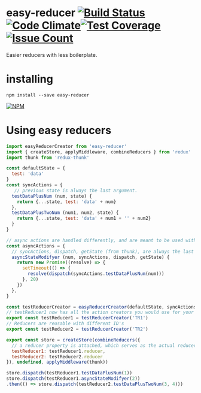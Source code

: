 # easy-reducer [![Build Status](https://travis-ci.org/ericwooley/easy-reducer.svg?branch=master)](https://travis-ci.org/ericwooley/easy-reducer)[![Code Climate](https://codeclimate.com/github/ericwooley/easy-reducer/badges/gpa.svg)](https://codeclimate.com/github/ericwooley/easy-reducer)[![Test Coverage](https://codeclimate.com/github/ericwooley/easy-reducer/badges/coverage.svg)](https://codeclimate.com/github/ericwooley/easy-reducer/coverage)[![Issue Count](https://codeclimate.com/github/ericwooley/easy-reducer/badges/issue_count.svg)](https://codeclimate.com/github/ericwooley/easy-reducer)
Easier reducers with less boilerplate.

# installing

`npm install --save easy-reducer`

[![NPM](https://nodei.co/npm/easy-reducer.png?downloads=true&downloadRank=true&stars=true)](https://nodei.co/npm/easy-reducer/)

# Using easy reducers

```js
import easyReducerCreator from 'easy-reducer'
import { createStore, applyMiddleware, combineReducers } from 'redux'
import thunk from 'redux-thunk'

const defaultState = {
  test: 'data'
}
const syncActions = {
   // previous state is always the last argument.
  testDataPlusNum (num, state) {
    return {...state, test: 'data' + num}
  },
  testDataPlusTwoNum (num1, num2, state) {
    return {...state, test: 'data' + num1 + '' + num2}
  }
}

// async actions are handled differently, and are meant to be used with redux-thunk
const asyncActions = {
  // syncActions, dispatch, getState (from thunk), are always the last arguments.
  asyncStateModifyer (num, syncActions, dispatch, getState) {
    return new Promise((resolve) => {
      setTimeout(() => {
        resolve(dispatch(syncActions.testDataPlusNum(num)))
      }, 20)
    })
  },
}

const testReducerCreator = easyReducerCreator(defaultState, syncActions, asyncActions)
// testReducer1 now has all the action creators you would use for your methods, with the types TR1/methodName
export const testReducer1 = testReducerCreator('TR1')
// Reducers are reusable with different ID's
export const testReducer2 = testReducerCreator('TR2')

export const store = createStore(combineReducers({
  // a reducer property is attached, which serves as the actual reducer.
  testReducer1: testReducer1.reducer,
  testReducer2: testReducer2.reducer
}), undefined, applyMiddleware(thunk))

store.dispatch(testReducer1.testDataPlusNum(1))
store.dispatch(testReducer1.asyncStateModifyer(2))
.then(() => store.dispatch(testReducer2.testDataPlusTwoNum(3, 4)))

```
